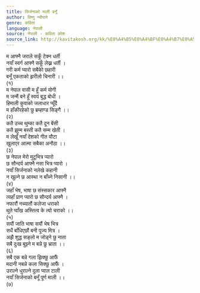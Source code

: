 ```yaml
---
title: सिर्जनाको माली बनूँ
author: विष्णु न्यौपाने
genre: कविता
language: नेपाली
source: नेपाली - कविता कोश
source_link: http://kavitakosh.org/kk/%E0%A4%B5%E0%A4%BF%E0%A4%B7%E0%A5%8D%E0%A4%A3%E0%A5%81_%E0%A4%A8%E0%A5%8D%E0%A4%AF%E0%A5%8C%E0%A4%AA%E0%A4%BE%E0%A4%A8%E0%A5%87
---
```


म आफ्नै जराले सकूँ टेक्न धर्ती  
नयाँ स्वर्ग आफ्नै सकूँ लेख्न धर्ती ।  
गरी कर्म प्यारो सबैकोे छहारी  
बनूँ एकताको झरीलो चिनारी ।।  
(१)  
म नेपाल वासी म हूँ कर्म योगी  
म जन्मैं बने हूँ स्वयं बुद्ध बोधी ।  
हिमाली कुवाको जलाधार प्यूँदै  
म हाँकीरहेको छु ब्रम्हाण्ड सिङ्गै ।।  
(२)  
कतै उच्च थुम्का कतै दून बेंसी  
कतै झुम्म बस्ती कतै सम्म खेती ।  
म लेखूँ नयाँ देशको गीत यौटा  
खुलाएर आत्मा सबैका अनौठा ।।  
(३)  
छ नेपाल मेरो मुटूभित्र प्यारो  
छ सौन्दर्य आफ्नै नसा भित्र प्यारो ।  
नयाँ सिर्जनाको नलेखे कहानी  
न खुल्ने छ आस्था न बाँच्ने निसानी ।।  
(४)  
जहाँ भेष, भाषा छ संस्सकार आफ्नै  
त्यहाँ प्राण प्यारो छ सौन्दर्य आफ्नै ।  
नफारौं नच्यातौं कलेजा धराको  
थुते प्वाँख अस्तित्व के त्यो चराको ।।  
(५)  
सयौं जाति भाषा सयौं भेष भित्र  
सधैं बाँधिएछौं बनी पूज्य मित्र ।  
अझै शुद्ध सङ्लो म जोड्ने छु नाता  
सबै दुःख बुझ्ने म बन्ने छु भ्राता ।।  
(६)  
सबै एक बन्ने गला झिक्छु आफैं  
मदानी नबन्ने कला सिक्छु आफैं ।  
उराल्ने धुराल्ने दुला प्वाल टाली  
नयाँ सिर्जनाको बनूँ पूर्ण माली ।।  
(७)
